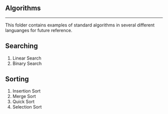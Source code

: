 Algorithms
----------
----------

This folder contains examples of standard algorithms in several different languanges for future reference.

Searching
---------
1. Linear Search
2. Binary Search

Sorting
-------
1. Insertion Sort
2. Merge Sort
3. Quick Sort
4. Selection Sort

